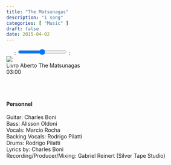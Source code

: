 ```yaml
---
title: "The Matsunagas"
description: "1 song"
categories: [ "Music" ]
draft: false
date: 2015-04-02
---
```


<div class="player">
    <div class="large-6 medium-6 small-12 columns" id="amplitude-left">
        <img amplitude-song-info="cover_art_url" amplitude-main-song-info="true"/>
        <div id="player-left-bottom">
            <div id="time-container">
                <span class="current-time">
                    <span class="amplitude-current-minutes" amplitude-main-current-minutes="true"></span>:<span class="amplitude-current-seconds" amplitude-main-current-seconds="true"></span>
                </span>
                <input type="range" class="amplitude-song-slider" amplitude-main-song-slider="true" step=".1"/>
                <span class="duration">
                    <span class="amplitude-duration-minutes" amplitude-main-duration-minutes="true"></span>:<span class="amplitude-duration-seconds" amplitude-main-duration-seconds="true"></span>
                </span>
            </div>
            <div id="control-container">
                <div id="repeat-container">
                    <div class="amplitude-repeat" id="repeat"></div>
                </div>
                <div id="central-control-container">
                    <div id="central-controls">
                        <div class="amplitude-prev" id="previous"></div>
                        <div class="amplitude-play-pause" amplitude-main-play-pause="true" id="play-pause"></div>
                        <div class="amplitude-next" id="next"></div>
                    </div>
                </div>
                <div id="shuffle-container">
                    <div class="amplitude-shuffle amplitude-shuffle-off" id="shuffle"></div>
                </div>
            </div>
            <div id="meta-container">
                <span amplitude-song-info="name" amplitude-main-song-info="true" class="song-name"></span>
                <div class="song-artist-album">
                    <span amplitude-song-info="artist" amplitude-main-song-info="true"></span>
                    <span amplitude-song-info="album" amplitude-main-song-info="true"></span>
                </div>
            </div>
        </div>
    </div>
    <div class="large-6 medium-6 small-12 columns" id="amplitude-right">
        <div class="song amplitude-song-container amplitude-play-pause" amplitude-song-index="0">
            <div class="song-now-playing-icon-container">
                <div class="play-button-container">
                </div>
                <img class="now-playing" src="/player/now-playing.svg"/>
            </div>
            <div class="song-meta-data">
                <span class="song-title">Livro Aberto</span>
                <span class="song-artist">The Matsunagas</span>
            </div>
            <span class="song-duration">03:00</span>
        </div>
    </div>
</div>

<script type="text/javascript">
    Amplitude.init({
        "songs": [
            {
                "name": "Livro Aberto",
                "artist": "The Matsunagas",
                "album": "The Matsunagas",
                "url": "/audio/the-matsunagas/The_Matsunagas_-_Livro_Aberto.mp3",
                "cover_art_url": "/images/music/The_Matsunagas.jpg"
            },
        ]
    });
</script>
  
  &nbsp;  
  &nbsp;  
  
#### Personnel

Guitar: Charles Boni  
Bass: Alisson Oldoni  
Vocals: Marcio Rocha  
Backing Vocals: Rodrigo Pilatti  
Drums: Rodrigo Pilatti  
Lyrics by: Charles Boni  
Recording/Producer/Mixing: Gabriel Reinert (Silver Tape Studio)  
  
